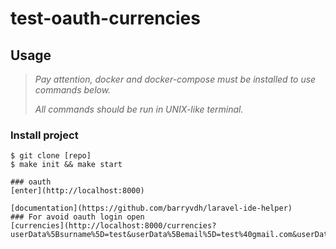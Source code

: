 # test-oauth-currencies

## Usage

> *Pay attention, docker and docker-compose must be installed to use commands below.*
>
> *All commands should be run in UNIX-like terminal.*


### Install project
```shell
$ git clone [repo]
$ make init && make start

### oauth
[enter](http://localhost:8000)

[documentation](https://github.com/barryvdh/laravel-ide-helper)
### For avoid oauth login open
[currencies](http://localhost:8000/currencies?userData%5Bsurname%5D=test&userData%5Bemail%5D=test%40gmail.com&userData%5Bphone%5D=123&userData%5Baccount_id%5D=1&userData%5Bfirstname%5D=test&accessToken=test)